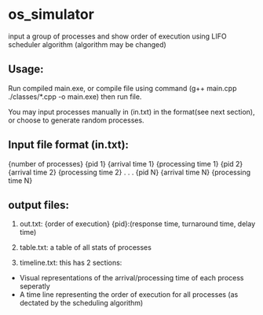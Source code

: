 # os_simulator

input a group of processes and show order of execution using LIFO scheduler algorithm (algorithm may be changed)
    
## Usage:
Run compiled main.exe, or compile file using command (g++ main.cpp ./classes/*.cpp -o main.exe) then run file.

You may input processes manually in (in.txt) in the format(see next section),
or choose to generate random processes.


## Input file format (in.txt):
{number of processes}
{pid 1} {arrival time 1} {processing time 1}
{pid 2} {arrival time 2} {processing time 2}
.
.
.
{pid N} {arrival time N} {processing time N}

## output files:
1) out.txt:
{order of execution}
{pid}:(response time, turnaround time, delay time)

2) table.txt:
a table of all stats of processes

3) timeline.txt:
this has 2 sections:
* Visual representations of the arrival/processing time of each process seperatly
* A time line representing the order of execution for all processes (as dectated by the scheduling algorithm)